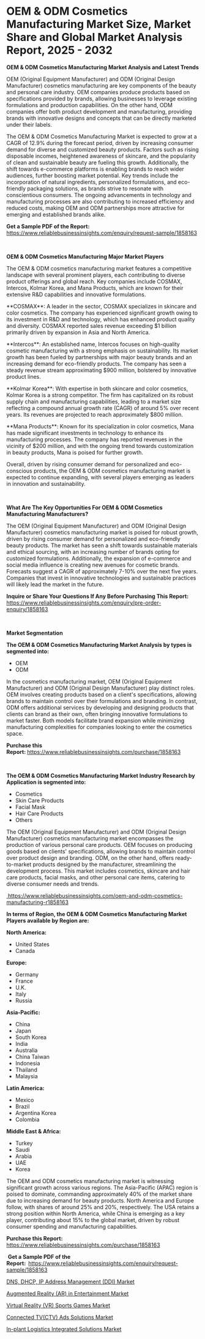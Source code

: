 <p><h1>OEM & ODM Cosmetics Manufacturing Market Size, Market Share and Global Market Analysis Report, 2025 - 2032</h1></p><p><strong>OEM & ODM Cosmetics Manufacturing Market Analysis and Latest Trends</strong></p>
<p><p>OEM (Original Equipment Manufacturer) and ODM (Original Design Manufacturer) cosmetics manufacturing are key components of the beauty and personal care industry. OEM companies produce products based on specifications provided by brands, allowing businesses to leverage existing formulations and production capabilities. On the other hand, ODM companies offer both product development and manufacturing, providing brands with innovative designs and concepts that can be directly marketed under their labels.</p><p>The OEM & ODM Cosmetics Manufacturing Market is expected to grow at a CAGR of 12.9% during the forecast period, driven by increasing consumer demand for diverse and customized beauty products. Factors such as rising disposable incomes, heightened awareness of skincare, and the popularity of clean and sustainable beauty are fueling this growth. Additionally, the shift towards e-commerce platforms is enabling brands to reach wider audiences, further boosting market potential. Key trends include the incorporation of natural ingredients, personalized formulations, and eco-friendly packaging solutions, as brands strive to resonate with conscientious consumers. The ongoing advancements in technology and manufacturing processes are also contributing to increased efficiency and reduced costs, making OEM and ODM partnerships more attractive for emerging and established brands alike.</p></p>
<p><strong>Get a Sample PDF of the Report:&nbsp;</strong> <a href="https://www.reliablebusinessinsights.com/enquiry/request-sample/1858163?utm_campaign=2953&utm_medium=2&utm_source=Github&utm_content=ia&utm_term=11032025&utm_id=oem-odm-cosmetics-manufacturing">https://www.reliablebusinessinsights.com/enquiry/request-sample/1858163</a></p>
<p>&nbsp;</p>
<p><strong>OEM & ODM Cosmetics Manufacturing Major Market Players</strong></p>
<p><p>The OEM & ODM cosmetics manufacturing market features a competitive landscape with several prominent players, each contributing to diverse product offerings and global reach. Key companies include COSMAX, Intercos, Kolmar Korea, and Mana Products, which are known for their extensive R&D capabilities and innovative formulations.</p><p>**COSMAX**: A leader in the sector, COSMAX specializes in skincare and color cosmetics. The company has experienced significant growth owing to its investment in R&D and technology, which has enhanced product quality and diversity. COSMAX reported sales revenue exceeding $1 billion primarily driven by expansion in Asia and North America.</p><p>**Intercos**: An established name, Intercos focuses on high-quality cosmetic manufacturing with a strong emphasis on sustainability. Its market growth has been fueled by partnerships with major beauty brands and an increasing demand for eco-friendly products. The company has seen a steady revenue stream approximating $900 million, bolstered by innovative product lines.</p><p>**Kolmar Korea**: With expertise in both skincare and color cosmetics, Kolmar Korea is a strong competitor. The firm has capitalized on its robust supply chain and manufacturing capabilities, leading to a market size reflecting a compound annual growth rate (CAGR) of around 5% over recent years. Its revenues are projected to reach approximately $800 million.</p><p>**Mana Products**: Known for its specialization in color cosmetics, Mana has made significant investments in technology to enhance its manufacturing processes. The company has reported revenues in the vicinity of $200 million, and with the ongoing trend towards customization in beauty products, Mana is poised for further growth.</p><p>Overall, driven by rising consumer demand for personalized and eco-conscious products, the OEM & ODM cosmetics manufacturing market is expected to continue expanding, with several players emerging as leaders in innovation and sustainability.</p></p>
<p>&nbsp;</p>
<p><strong>What Are The Key Opportunities For OEM & ODM Cosmetics Manufacturing Manufacturers?</strong></p>
<p><p>The OEM (Original Equipment Manufacturer) and ODM (Original Design Manufacturer) cosmetics manufacturing market is poised for robust growth, driven by rising consumer demand for personalized and eco-friendly beauty products. The market has seen a shift towards sustainable materials and ethical sourcing, with an increasing number of brands opting for customized formulations. Additionally, the expansion of e-commerce and social media influence is creating new avenues for cosmetic brands. Forecasts suggest a CAGR of approximately 7-10% over the next five years. Companies that invest in innovative technologies and sustainable practices will likely lead the market in the future.</p></p>
<p><strong>Inquire or Share Your Questions If Any Before Purchasing This Report:</strong> <a href="https://www.reliablebusinessinsights.com/enquiry/pre-order-enquiry/1858163?utm_campaign=2953&utm_medium=2&utm_source=Github&utm_content=ia&utm_term=11032025&utm_id=oem-odm-cosmetics-manufacturing">https://www.reliablebusinessinsights.com/enquiry/pre-order-enquiry/1858163</a></p>
<p>&nbsp;</p>
<p><strong>Market Segmentation</strong></p>
<p><strong>The OEM & ODM Cosmetics Manufacturing Market Analysis by types is segmented into:</strong></p>
<p><ul><li>OEM</li><li>ODM</li></ul></p>
<p><p>In the cosmetics manufacturing market, OEM (Original Equipment Manufacturer) and ODM (Original Design Manufacturer) play distinct roles. OEM involves creating products based on a client's specifications, allowing brands to maintain control over their formulations and branding. In contrast, ODM offers additional services by developing and designing products that clients can brand as their own, often bringing innovative formulations to market faster. Both models facilitate brand expansion while minimizing manufacturing complexities for companies looking to enter the cosmetics space.</p></p>
<p><strong>Purchase this Report:&nbsp;</strong><a href="https://www.reliablebusinessinsights.com/purchase/1858163?utm_campaign=2953&utm_medium=2&utm_source=Github&utm_content=ia&utm_term=11032025&utm_id=oem-odm-cosmetics-manufacturing">https://www.reliablebusinessinsights.com/purchase/1858163</a></p>
<p>&nbsp;</p>
<p><strong>The OEM & ODM Cosmetics Manufacturing Market Industry Research by Application is segmented into:</strong></p>
<p><ul><li>Cosmetics</li><li>Skin Care Products</li><li>Facial Mask</li><li>Hair Care Products</li><li>Others</li></ul></p>
<p><p>The OEM (Original Equipment Manufacturer) and ODM (Original Design Manufacturer) cosmetics manufacturing market encompasses the production of various personal care products. OEM focuses on producing goods based on clients' specifications, allowing brands to maintain control over product design and branding. ODM, on the other hand, offers ready-to-market products designed by the manufacturer, streamlining the development process. This market includes cosmetics, skincare and hair care products, facial masks, and other personal care items, catering to diverse consumer needs and trends.</p></p>
<p><a href="https://www.reliablebusinessinsights.com/oem-and-odm-cosmetics-manufacturing-r1858163?utm_campaign=2953&utm_medium=2&utm_source=Github&utm_content=ia&utm_term=11032025&utm_id=oem-odm-cosmetics-manufacturing">&nbsp;https://www.reliablebusinessinsights.com/oem-and-odm-cosmetics-manufacturing-r1858163</a></p>
<p><strong>In terms of Region, the OEM & ODM Cosmetics Manufacturing Market Players available by Region are:</strong></p>
<p>
    <p> <strong> North America: </strong>
        <ul>
            <li>United States</li>
            <li>Canada</li>
        </ul>
        </p> 
    <p> <strong> Europe: </strong>
        <ul>
            <li>Germany</li>
            <li>France</li>
            <li>U.K.</li>
            <li>Italy</li>
            <li>Russia</li>
        </ul>
        </p> 
    <p> <strong> Asia-Pacific: </strong>
        <ul>
            <li>China</li>
            <li>Japan</li>
            <li>South Korea</li>
            <li>India</li>
            <li>Australia</li>
            <li>China Taiwan</li>
            <li>Indonesia</li>
            <li>Thailand</li>
            <li>Malaysia</li>
        </ul>
        </p> 
    <p> <strong> Latin America: </strong>
        <ul>
            <li>Mexico</li>
            <li>Brazil</li>
            <li>Argentina Korea</li>
            <li>Colombia</li>
        </ul>
        </p> 
    <p> <strong> Middle East & Africa: </strong>
        <ul>
            <li>Turkey</li>
            <li>Saudi</li>
            <li>Arabia</li>
            <li>UAE</li>
            <li>Korea</li>
        </ul>
    </p>
    </p>
<p><p>The OEM and ODM cosmetics manufacturing market is witnessing significant growth across various regions. The Asia-Pacific (APAC) region is poised to dominate, commanding approximately 40% of the market share due to increasing demand for beauty products. North America and Europe follow, with shares of around 25% and 20%, respectively. The USA retains a strong position within North America, while China is emerging as a key player, contributing about 15% to the global market, driven by robust consumer spending and manufacturing capabilities.</p></p>
<p><strong>Purchase this Report: </strong><a href="https://www.reliablebusinessinsights.com/purchase/1858163?utm_campaign=2953&utm_medium=2&utm_source=Github&utm_content=ia&utm_term=11032025&utm_id=oem-odm-cosmetics-manufacturing">https://www.reliablebusinessinsights.com/purchase/1858163</a></p>
<p>&nbsp;<strong>Get a Sample PDF of the Report:&nbsp;&nbsp;</strong><a href="https://www.reliablebusinessinsights.com/enquiry/request-sample/1858163?utm_campaign=2953&utm_medium=2&utm_source=Github&utm_content=ia&utm_term=11032025&utm_id=oem-odm-cosmetics-manufacturing">https://www.reliablebusinessinsights.com/enquiry/request-sample/1858163</a></p>
<p><strong></strong></p>
<p><p><a href="https://github.com/leijavaagexo/Market-Research-Report-List-1/blob/main/dns-dhcp-ip-address-management-ddi-market.md?utm_campaign=2953&utm_medium=2&utm_source=Github&utm_content=ia&utm_term=11032025&utm_id=oem-odm-cosmetics-manufacturing">DNS, DHCP, IP Address Management (DDI) Market</a></p><p><a href="https://github.com/mokeleveisel/Market-Research-Report-List-1/blob/main/augmented-reality-ar-in-entertainment-market.md?utm_campaign=2953&utm_medium=2&utm_source=Github&utm_content=ia&utm_term=11032025&utm_id=oem-odm-cosmetics-manufacturing">Augmented Reality (AR) in Entertainment Market</a></p><p><a href="https://github.com/adelanwkadua/Market-Research-Report-List-1/blob/main/virtual-reality-vr-sports-games-market.md?utm_campaign=2953&utm_medium=2&utm_source=Github&utm_content=ia&utm_term=11032025&utm_id=oem-odm-cosmetics-manufacturing">Virtual Reality (VR) Sports Games Market</a></p><p><a href="https://github.com/baheraennika/Market-Research-Report-List-1/blob/main/connected-tvctv-ads-solutions-market.md?utm_campaign=2953&utm_medium=2&utm_source=Github&utm_content=ia&utm_term=11032025&utm_id=oem-odm-cosmetics-manufacturing">Connected TV(CTV) Ads Solutions Market</a></p><p><a href="https://github.com/abidomamen/Market-Research-Report-List-1/blob/main/in-plant-logistics-integrated-solutions-market.md?utm_campaign=2953&utm_medium=2&utm_source=Github&utm_content=ia&utm_term=11032025&utm_id=oem-odm-cosmetics-manufacturing">In-plant Logistics Integrated Solutions Market</a></p></p>